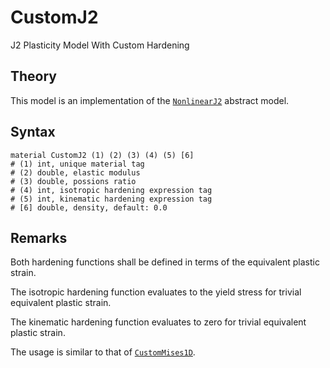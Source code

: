 # CustomJ2

J2 Plasticity Model With Custom Hardening

## Theory

This model is an implementation of the [`NonlinearJ2`](NonlinearJ2.md) abstract model.

## Syntax

```
material CustomJ2 (1) (2) (3) (4) (5) [6]
# (1) int, unique material tag
# (2) double, elastic modulus
# (3) double, possions ratio
# (4) int, isotropic hardening expression tag
# (5) int, kinematic hardening expression tag
# [6] double, density, default: 0.0
```

## Remarks

Both hardening functions shall be defined in terms of the equivalent plastic strain.

The isotropic hardening function evaluates to the yield stress for trivial equivalent plastic strain.

The kinematic hardening function evaluates to zero for trivial equivalent plastic strain.

The usage is similar to that of [`CustomMises1D`](../../Material1D/vonMises/CustomMises1D.md).
